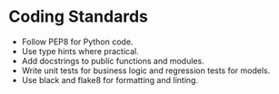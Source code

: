 # Coding Standards

- Follow PEP8 for Python code.
- Use type hints where practical.
- Add docstrings to public functions and modules.
- Write unit tests for business logic and regression tests for models.
- Use black and flake8 for formatting and linting.
